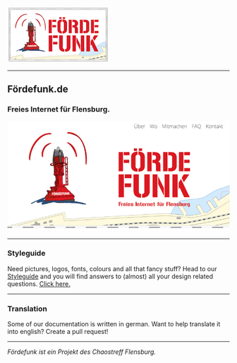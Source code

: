 ![Logo Fördefunk](./doc/readme/img/foerdefunk-logo_230x128.png)

---
## Fördefunk.de
### Freies Internet für Flensburg.  


![Screenshot Fördefunk.de](./doc/readme/img/screenshot.png)

---
### Styleguide
Need pictures, logos, fonts, colours and all that fancy stuff? Head to our [Styleguide](./doc/Styleguide/styleguide.md) and you will find answers to (almost) all your design related questions. [Click here.](./doc/Styleguide/styleguide.md)

---
### Translation
Some of our documentation is written in german. Want to help translate it into english? Create a pull request!

---
*Fördefunk ist ein Projekt des Chaostreff Flensburg.*
